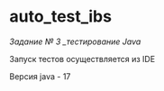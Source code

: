 # auto_test_ibs

*Задание № 3 _тестирование Java*

Запуск тестов осуществляется из IDE

Версия java - 17
